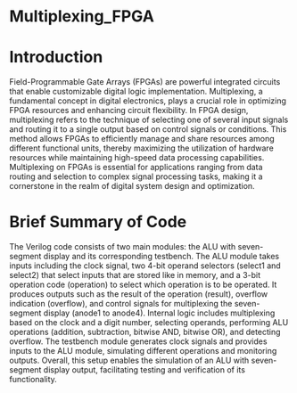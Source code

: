 # Multiplexing_FPGA
# Introduction
Field-Programmable Gate Arrays (FPGAs) are powerful integrated circuits that enable customizable digital logic implementation. Multiplexing, a fundamental concept in digital electronics, plays a crucial role in optimizing FPGA resources and enhancing circuit flexibility. In FPGA design, multiplexing refers to the technique of selecting one of several input signals and routing it to a single output based on control signals or conditions. This method allows FPGAs to efficiently manage and share resources among different functional units, thereby maximizing the utilization of hardware resources while maintaining high-speed data processing capabilities. Multiplexing on FPGAs is essential for applications ranging from data routing and selection to complex signal processing tasks, making it a cornerstone in the realm of digital system design and optimization.
# Brief Summary of Code
The Verilog code consists of two main modules: the ALU with seven-segment display and its corresponding testbench. The ALU module takes inputs including the clock signal, two 4-bit operand selectors (select1 and select2) that select inputs that are stored like in memory, and a 3-bit operation code (operation) to select which operation is to be operated. It produces outputs such as the result of the operation (result), overflow indication (overflow), and control signals for multiplexing the seven-segment display (anode1 to anode4). Internal logic includes multiplexing based on the clock and a digit number, selecting operands, performing ALU operations (addition, subtraction, bitwise AND, bitwise OR), and detecting overflow. The testbench module generates clock signals and provides inputs to the ALU module, simulating different operations and monitoring outputs. Overall, this setup enables the simulation of an ALU with seven-segment display output, facilitating testing and verification of its functionality.

